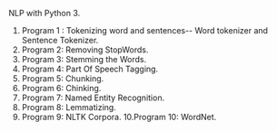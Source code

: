 NLP with Python 3.

1. Program 1 : Tokenizing word and sentences-- Word tokenizer and Sentence Tokenizer.
2. Program 2:  Removing StopWords.
3. Program 3:  Stemming the Words.  
4. Program 4:  Part Of Speech Tagging.
5. Program 5:  Chunking.
6. Program 6:  Chinking.
7. Program 7:  Named Entity Recognition.
8. Program 8:  Lemmatizing.
9. Program 9:  NLTK Corpora.
10.Program 10: WordNet.
